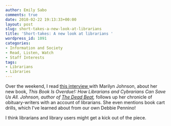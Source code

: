 ```yaml
---
author: Emily Sabo
comments: true
date: 2010-02-22 19:13:33+00:00
layout: post
slug: short-takes-a-new-look-at-librarians
title: 'Short-takes: A new look at librarians '
wordpress_id: 1091
categories:
- Information and Society
- Read, Listen, Watch
- Staff Interests
tags:
- Librarians
- Libraries
---
```


Over the weekend, I read [this interview ](http://salon.com/books/nonfiction/index.html?story=/books/feature/2010/02/21/interview_marilyn_johnson_librarians)with Marilyn Johnson, about her new book, _This Book Is Overdue!: How Librarians and Cybrarians Can Save Us All. _Johnson, author of [_The Dead Beat_](http://nucat.lib.neu.edu/search~S13?/aJohnson,+Marilyn,+1954-/ajohnson+marilyn+1954/-3%2C-1%2C0%2CE/frameset&FF=ajohnson+marilyn+1954&1%2C1%2C)_,_ follows up her chronicle of obituary-writers with an account of librarians. She even mentions book cart drills, which I've learned about from our own Debbie Pennino!

I think librarians and library users might get a kick out of the piece.

